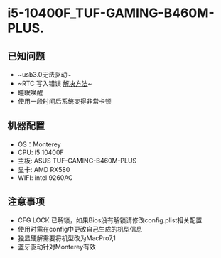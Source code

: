 # i5-10400F_TUF-GAMING-B460M-PLUS. 
## 已知问题  
- ~usb3.0无法驱动~
- ~RTC 写入错误 [解决方法](https://dortania.github.io/OpenCore-Post-Install/misc/rtc.html)~
- 睡眠唤醒
- 使用一段时间后系统变得非常卡顿
## 机器配置
- OS：Monterey
- CPU: i5 10400F  
- 主板: ASUS TUF-GAMING-B460M-PLUS  
- 显卡: AMD RX580  
- WIFI: intel 9260AC
## 注意事项
- CFG LOCK 已解锁，如果Bios没有解锁请修改config.plist相关配置
- 使用时需在config中更改自己生成的机型信息
- 独显硬解需要将机型改为MacPro7,1
- 蓝牙驱动针对Monterey有效
